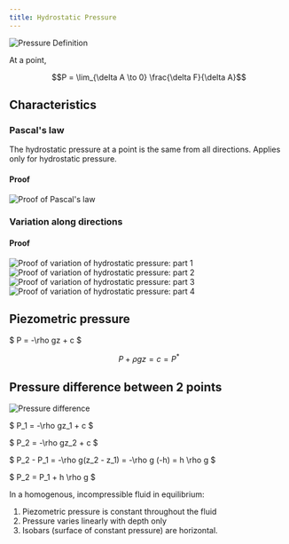 ```yaml
---
title: Hydrostatic Pressure
---
```


![Pressure Definition](/CE1023/pressure-definition.png)

At a point,

```math
P = \lim_{\delta A \to 0} \frac{\delta F}{\delta A}
```

## Characteristics

### Pascal's law

The hydrostatic pressure at a point is the same from all directions. Applies
only for hydrostatic pressure.

#### Proof

![Proof of Pascal's law](/CE1023/pascal-law-proof.png)

### Variation along directions

#### Proof

![Proof of variation of hydrostatic pressure: part 1](/CE1023/proof-variation-of-hydrostatic-pressure-1.png)
![Proof of variation of hydrostatic pressure: part 2](/CE1023/proof-variation-of-hydrostatic-pressure-2.png)
![Proof of variation of hydrostatic pressure: part 3](/CE1023/proof-variation-of-hydrostatic-pressure-3.png)
![Proof of variation of hydrostatic pressure: part 4](/CE1023/proof-variation-of-hydrostatic-pressure-4.png)

## Piezometric pressure

$ P = -\rho gz + c $

```math
P + \rho gz = c = P^{*}
```

## Pressure difference between 2 points

![Pressure difference](/CE1023/pressure-difference.png)

$ P_1 = -\rho gz_1 + c $

$ P_2 = -\rho gz_2 + c $

$ P_2 - P_1 = -\rho g(z_2 - z_1) = -\rho g (-h) = h \rho g $

$ P_2 = P_1 + h \rho g $

In a homogenous, incompressible fluid in equilibrium:

1. Piezometric pressure is constant throughout the fluid
2. Pressure varies linearly with depth only
3. Isobars (surface of constant pressure) are horizontal.
